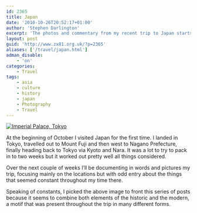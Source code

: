 ```yaml
---
id: 2365
title: Japan
date: '2010-10-26T20:52:17+01:00'
author: 'Stephen Darlington'
excerpt: 'The photos and commentary from my recent trip to Japan starts here.'
layout: post
guid: 'http://www.zx81.org.uk/?p=2365'
aliases: ['/travel/japan.html']
adman_disable:
    - 'on'
categories:
    - Travel
tags:
    - asia
    - culture
    - history
    - japan
    - Photography
    - Travel
---
```


[![Imperial Palace, Tokyo](https://i0.wp.com/farm5.staticflickr.com/4088/5093738753_78f49897de.jpg?resize=333%2C500)](http://www.flickr.com/photos/stephendarlington/5093738753/ "Imperial Palace, Tokyo by stephendarlington, on Flickr")

At the beginning of October I visited Japan for the first time. I landed in Tokyo, travelled out to Mount Fuji and then west to Nagano Prefecture, finally heading back to Tokyo via Kyoto and Nara. It was a lot to try to pack in to two weeks but it worked out pretty well all things considered.

Over the next couple of weeks I’ll be documenting in words and pictures my trip, focusing mainly on the locations but with odd entry about the things that seemed constant throughout my time there.

Speaking of constants, I picked the above image to front this series of posts because it seems to combine both elements of the historic and the modern, a motif that was present throughout the trip in many different forms.